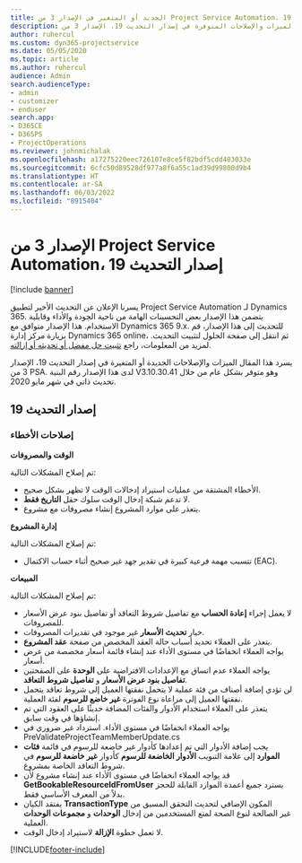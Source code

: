 ```yaml
---
title: الجديد أو المتغير في الإصدار 3 من Project Service Automation، إصدار التحديث 19
description: يسرد هذا المقال الميزات والإصلاحات المتوفرة في إصدار التحديث 19، الإصدار 3 من Project Service Automation.
author: ruhercul
ms.custom: dyn365-projectservice
ms.date: 05/05/2020
ms.topic: article
ms.author: ruhercul
audience: Admin
search.audienceType:
- admin
- customizer
- enduser
search.app:
- D365CE
- D365PS
- ProjectOperations
ms.reviewer: johnmichalak
ms.openlocfilehash: a17275220eec726107e8ce5f82bdf5cdd403033e
ms.sourcegitcommit: 6cfc50d89528df977a8f6a55c1ad39d99800d9b4
ms.translationtype: HT
ms.contentlocale: ar-SA
ms.lasthandoff: 06/03/2022
ms.locfileid: "8915404"
---
```

# <a name="project-service-automation-update-release-19-v3"></a>الإصدار 3 من Project Service Automation، إصدار التحديث 19

[!include [banner](../includes/psa-now-project-operations.md)]

يسرنا الإعلان عن التحديث الأخير لتطبيق Project Service Automation لـ Dynamics 365. يتضمن هذا الإصدار بعض التحسينات الهامة من ناحية الجودة والأداء وقابلية الاستخدام. هذا الإصدار متوافق مع Dynamics 365 9.x. للتحديث إلى هذا الإصدار، قم بزيارة مركز إدارة Dynamics 365 online، ثم انتقل إلى صفحة الحلول لتثبيت التحديث. لمزيد من المعلومات، راجع [تثبيت حل مفضل أو تحديثه أو إزالته](/power-platform/admin/install-remove-preferred-solution).

يسرد هذا المقال الميزات والإصلاحات الجديدة أو المتغيرة في إصدار التحديث 19، الإصدار 3 من PSA. لدى هذا الإصدار رقم البنية V3.10.30.41 وهو متوفر بشكل عام من خلال تحديث ذاتي في شهر مايو 2020.

## <a name="update-release-19"></a>إصدار التحديث 19

### <a name="bug-fixes"></a>إصلاحات الأخطاء

**الوقت والمصروفات**

تم إصلاح المشكلات التالية: 

- الأخطاء المشتقة من عمليات استيراد إدخالات الوقت لا تظهر بشكل صحيح.
- لا تدعم شبكة إدخال الوقت سلوك حقل **التاريخ فقط**.
- يتعذر على موارد المشروع إنشاء مصروفات مع مشروع.

**إدارة المشروع**

تم إصلاح المشكلات التالية: 

-  تتسبب مهمة فرعية كبيرة في تقدير جهد غير صحيح أثناء حساب الاكتمال (EAC).

**المبيعات**

تم إصلاح المشكلات التالية: 

- لا يعمل إجراء **إعادة الحساب** مع تفاصيل شروط التعاقد أو تفاصيل بنود عرض الأسعار للمصروفات.
- خيار **تحديث الأسعار** غير موجود في تقديرات المصروفات.
-  يتعذر على العملاء تحديد أسباب حالة العقد المخصص من صفحة **عقد المشروع**.
- يواجه العملاء انخفاضًا في مستوى الأداء عند إنشاء قائمة أسعار مخصصة من عرض أسعار.
- يواجه العملاء عدم اتساق مع الإعدادات الافتراضية على **الوحدة** على الصفحتين **تفاصيل بنود عرض الأسعار** و **تفاصيل شروط التعاقد**.
- لن تؤدي إضافة أصناف من فئة عملية لا يتحمل نفقتها العميل إلى شروط تعاقد يتحمل نفقتها العميل إلى مراعاة نوع الفوترة **غير خاضع للرسوم** لفئة العملية.
- يتعذر على العملاء استخدام الأدوار والفئات المضافة حديثًا على العقود التي تم إنشاؤها في وقت سابق.
- يواجه العملاء انخفاضًا في مستوى الأداء. استرداد غير ضروري في PreValidateProjectTeamMemberUpdate.cs
- يجب إضافة الأدوار التي تم إعدادها كأدوار غير خاضعة للرسوم في قائمة **فئات الموارد** إلى علامة التبويب **الأدوار الخاضعة للرسوم‬** كأدوار **غير خاضعة للرسوم‬** في شروط التعاقد الخاصة بمشروع.
- قد يواجه العملاء انخفاضًا في مستوى الأداء عند إنشاء مشروع لأن **GetBookableResourceIdFromUser** يسترد جميع أعمدة الموارد القابلة للحجز بدلاً من المعرف الأساسي‬ فقط.
- يفتقد الكيان **TransactionType** المكون الإضافي لتحديث التحقق المسبق من الصحة‬ لمنع المستخدمين من إدخال **الوحدات** و **مجموعات الوحدات‏‎** غير الصالحة لنوع العملية.
- لا تعمل خطوة **الإزالة** لاستيراد إدخال الوقت.


[!INCLUDE[footer-include](../includes/footer-banner.md)]
